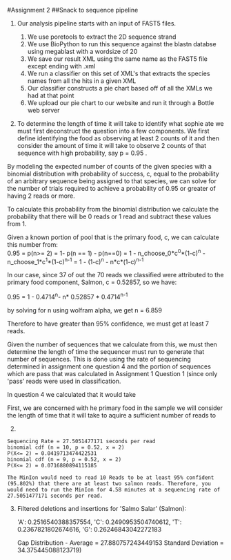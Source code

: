 #Assignment 2
##Snack to sequence pipeline

1.  Our analysis pipeline starts with an input of FAST5 files.
    
    1.  We use poretools to extract the 2D sequence strand
    2.  We use BioPython to run this sequence against the blastn databse using megablast with a wordsize of 20
    3.  We save our result XML using the same name as the FAST5 file except ending with .xml
    4.  We run a classifier on this set of XML's that extracts the species names from all the hits in a given XML
    5.  Our classifier constructs a pie chart based off of all the XMLs we had at that point
    6.  We upload our pie chart to our website and run it through a Bottle web server

1. To determine the length of time it will take to identify what sophie ate we must first deconstruct the question into a few components.
We first define identifying the food as observing at least 2 counts of it and then consider the amount of time it will take to observe 2 counts of that sequence with high probability, say p = 0.95 .

By modeling the expected number of counts of the given species with a binomial distribution with probability of success, c, equal to the probability of an arbitrary sequence being assigned to that species, we can solve for the number of trials required to achieve a probability of 0.95 or greater of having 2 reads or more.

To calculate this probability from the binomial distribution we calculate the probability that there will be 0 reads or 1 read and subtract these values from 1.

Given a known portion of pool that is the primary food, c, we can calculate this number from: <br>
0.95 = p(n>= 2) = 1- p(n == 1) - p(n==0) = 1 - n\_choose\_0\*c<sup>0</sup>\*(1-c)<sup>n</sup> - n\_choose\_1\*c<sup>1</sup>\*(1-c)<sup>n-1</sup> = 1 - (1-c)<sup>n</sup> - n\*c\*(1-c)<sup>n-1</sup>

In our case, since 37 of out the 70 reads we classified were attributed to the primary food component, Salmon, c = 0.52857, so we have:

0.95 = 1 - 0.4714<sup>n</sup>- n\* 0.52857 \* 0.4714<sup>n-1</sup>

by solving for n using wolfram alpha, we get n = 6.859

Therefore to have greater than 95% confidence, we must get at least 7 reads.

Given the number of sequences that we calculate from this, we must then determine the length of time the sequencer must run to generate that number of sequences.  This is done using the rate of sequencing determined in assignment one question 4 and the portion of sequences which are pass that was calculated in Assignment 1 Question 1 (since only 'pass' reads were used in classification.

In question 4 we calculated that it would take

First, we are concerned with he primary food in the sample we will consider the length of time that it will take to aquire a sufficient number of reads to 

2.

    Sequencing Rate = 27.5051477171 seconds per read
    binomial cdf (n = 10, p = 0.52, x = 2)
    P(X<= 2) = 0.0419713474422531
    binomial cdf (n = 9, p = 0.52, x = 2)
    P(X<= 2) = 0.0716880894115185

    The MinIon would need to read 10 Reads to be at least 95% confident (95.802%) that there are at least two salmon reads. Therefore, you would need to run the MinIon for 4.58 minutes at a sequencing rate of 27.5051477171 seconds per read.



3. Filtered deletions and insertions for 'Salmo Salar' (Salmon):

    'A': 0.2516540388357554,
    'C': 0.2490953504740612,
    'T': 0.2367821802674616,
    'G': 0.26246843042272183

    Gap Distribution - 
    Average = 27.880757243449153 Standard Deviation = 34.375445088123719)
    
